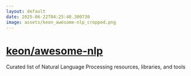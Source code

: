 ```yaml
---
layout: default
date: 2025-06-22T04:25:40.300730
image: assets/keon_awesome-nlp_cropped.png
---
```


# [keon/awesome-nlp](https://github.com/keon/awesome-nlp)

Curated list of Natural Language Processing resources, libraries, and tools

